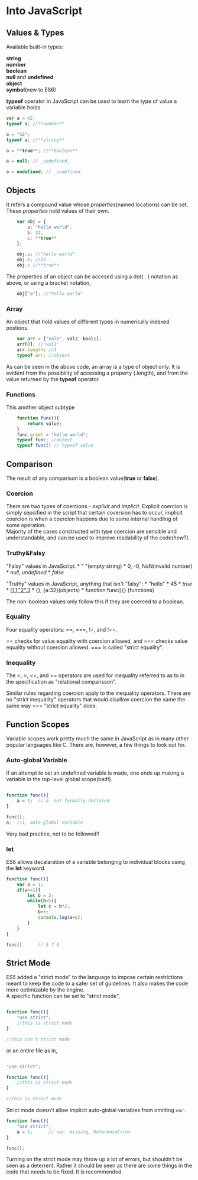 # Into JavaScript

## Values & Types

Available built-in types:  

**string**  
**number**  
**boolean**  
**null** and **undefined**  
**object**  
**symbol**(new to ES6)  

**typeof** operator in JavaScript can be used to learn the type of value a variable holds.  
  
```javascript
var a = 42;
typeof a; //**number**

a = "42";
typeof a; //**string**

a = **true**; //**boolean**

a = null; // _undefined_

a = undefined; // _undefined_
```  
## Objects  

It refers a compound value whose _properties_(named locations) can be set. These _properties_ hold values of their own.  
  
```javascript
	var obj = {
		a: "hello world",
		b: 32,
		c: **true**
	};

	obj.a; //"hello world"
	obj.b; //32
	obj.c //**true**
```  
The properties of an object can be accesed using a dot( . ) notation as above, or using a bracket notation,  

```javascript
	obj["a"]; //"hello world"
```  

### Array  

An object that hold values of different types in numerically indexed postions.  

```javascript
	var arr = ["val1", val2, bool1];
	arr[0]; //"val1"
	arr.length; //3
	typeof.arr; //object
```  

As can be seen in the above code, an array is a type of object only. It is evident from the possibility of accessing a property (.length), and from
the value returned by the **typeof** operator.  

### Functions  

This another object subtype  

```javascript
	function func(){
		return value;
	}
	func.greet = "hello world";
	typeof func; //object
	typeof func() // typeof value
```  

## Comparison

The result of any comparison is a boolean value(**true** or **false**).

### Coercion

There are two types of coercions - _explixit_ and _implicit_.
Explicit coercion is simply sepcified in the script that certain coversion has to occur, implicit coercion is when a coercion happens due to some
internal handling of some operation.  
Majority of the cases constructed with type coercion are sensible and understandable, and can be used to improve readability of the code(_how_?).

### Truthy&Falsy  
"Falsy" values in JavaScript:
	* " "(empty string)
	* 0, -0, NaN(invalid number)
	* _null_, _undefined_
	* _false_

"Truthy" values in JavaScript, anything that isn't "falsy":
	* "hello"
	* 45
	* _true_
	* [],[1,"2",3](arrays)
	* {}, {a:32}(objects)
	* function func(){} (functions)

The non-boolean values only follow this if they are coerced to a boolean.

### Equality

Four equality operators: ==, ===, !=, and !==.

== checks for value equality with coercion allowed, and === checks value equality without coercion allowed. === is called "strict equality".

### Inequality

The <, >, <=, and >= operators are used for inequality referred to as to in the specification as "relational comparisson".

Similar rules regarding coercion apply to the inequality operators. There are no "strict inequality" operators that would disallow coercion the same
the same way === "strict equality" does.

## Function Scopes

Variable scopes work pretty much the same in JavaScript as in many other popular languages like C. There are, however, a few things to look out for.  

### Auto-global Variable

If an attempt to set an undefined variable is made, one ends up making a variable in the top-level global scope(bad!).  

```javascript

function func(){
	a = 1;	//`a` not formally declared
}

func();
a;	//1, auto-global variable
```  

Very bad practice, not to be followed!!  

### let  

ES6 allows decalaration of a variable belonging to individual blocks using the **let** keyword.  

```javascript
function func(){
	var a = 1;
	if(a>=1){
		let b = 2;
		while(b<5){
			let c = b*2;
			b++;
			console.log(a+c);
		}
	}
}

func()		// 5 7 9
```  

## Strict Mode

ES5 added a "strict mode" to the language to impose certain restrictions meant to keep the code to a safer set of guidelines. It also makes the code
more optimizable by the engine.  
A specific function can be set to "strict mode",  
```javascript

function func(){
	"use strict";
	//this is strict mode
}

//this isn't strict mode
```  

or an entire file as in,  
```javascript

"use strict";

function func(){
	//this is strict mode
}

//this is strict mode
```  

Strict mode doesn't allow implicit auto-global variables from omitting `var`.  

```javascript
function func(){
	"use strict";
	a = 1;		//`var` missing, ReferenceError
}

func();
```  

Turning on the strict mode may throw up a lot of errors, but shouldn't be seen as a deterrent. Rather it should be seen as there are some things in
the code that needs to be fixed. It is recommended.  


